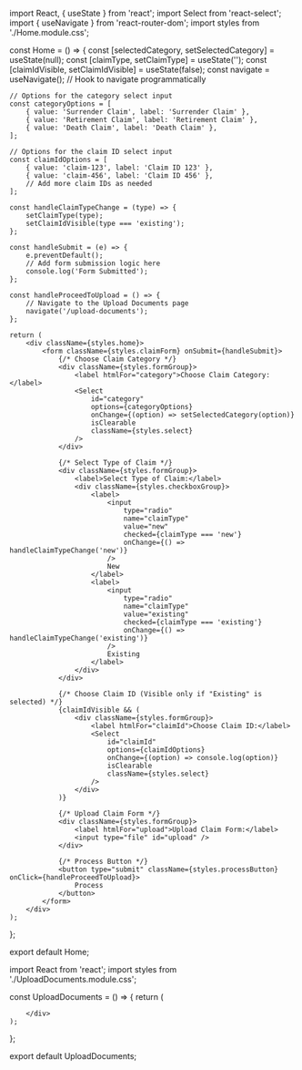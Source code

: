 import React, { useState } from 'react';
import Select from 'react-select';
import { useNavigate } from 'react-router-dom';
import styles from './Home.module.css';

const Home = () => {
    const [selectedCategory, setSelectedCategory] = useState(null);
    const [claimType, setClaimType] = useState('');
    const [claimIdVisible, setClaimIdVisible] = useState(false);
    const navigate = useNavigate(); // Hook to navigate programmatically


    // Options for the category select input
    const categoryOptions = [
        { value: 'Surrender Claim', label: 'Surrender Claim' },
        { value: 'Retirement Claim', label: 'Retirement Claim' },
        { value: 'Death Claim', label: 'Death Claim' },
    ];

    // Options for the claim ID select input
    const claimIdOptions = [
        { value: 'claim-123', label: 'Claim ID 123' },
        { value: 'claim-456', label: 'Claim ID 456' },
        // Add more claim IDs as needed
    ];

    const handleClaimTypeChange = (type) => {
        setClaimType(type);
        setClaimIdVisible(type === 'existing');
    };

    const handleSubmit = (e) => {
        e.preventDefault();
        // Add form submission logic here
        console.log('Form Submitted');
    };
    
    const handleProceedToUpload = () => {
        // Navigate to the Upload Documents page
        navigate('/upload-documents');
    };

    return (
        <div className={styles.home}>
            <form className={styles.claimForm} onSubmit={handleSubmit}>
                {/* Choose Claim Category */}
                <div className={styles.formGroup}>
                    <label htmlFor="category">Choose Claim Category:</label>
                    <Select
                        id="category"
                        options={categoryOptions}
                        onChange={(option) => setSelectedCategory(option)}
                        isClearable
                        className={styles.select}
                    />
                </div>

                {/* Select Type of Claim */}
                <div className={styles.formGroup}>
                    <label>Select Type of Claim:</label>
                    <div className={styles.checkboxGroup}>
                        <label>
                            <input
                                type="radio"
                                name="claimType"
                                value="new"
                                checked={claimType === 'new'}
                                onChange={() => handleClaimTypeChange('new')}
                            />
                            New
                        </label>
                        <label>
                            <input
                                type="radio"
                                name="claimType"
                                value="existing"
                                checked={claimType === 'existing'}
                                onChange={() => handleClaimTypeChange('existing')}
                            />
                            Existing
                        </label>
                    </div>
                </div>

                {/* Choose Claim ID (Visible only if "Existing" is selected) */}
                {claimIdVisible && (
                    <div className={styles.formGroup}>
                        <label htmlFor="claimId">Choose Claim ID:</label>
                        <Select
                            id="claimId"
                            options={claimIdOptions}
                            onChange={(option) => console.log(option)}
                            isClearable
                            className={styles.select}
                        />
                    </div>
                )}

                {/* Upload Claim Form */}
                <div className={styles.formGroup}>
                    <label htmlFor="upload">Upload Claim Form:</label>
                    <input type="file" id="upload" />
                </div>

                {/* Process Button */}
                <button type="submit" className={styles.processButton} onClick={handleProceedToUpload}>
                    Process
                </button>
            </form>
        </div>
    );
};

export default Home;

import React from 'react';
import styles from './UploadDocuments.module.css';

const UploadDocuments = () => {
    return (
        <div className={styles.uploadDocuments}>
            
        </div>
    );
};

export default UploadDocuments;
